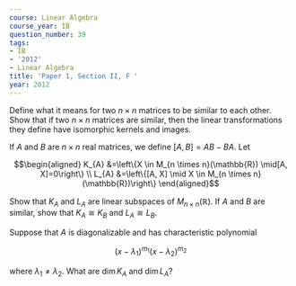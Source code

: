 ```yaml
---
course: Linear Algebra
course_year: IB
question_number: 39
tags:
- IB
- '2012'
- Linear Algebra
title: 'Paper 1, Section II, F '
year: 2012
---
```




Define what it means for two $n \times n$ matrices to be similar to each other. Show that if two $n \times n$ matrices are similar, then the linear transformations they define have isomorphic kernels and images.

If $A$ and $B$ are $n \times n$ real matrices, we define $[A, B]=A B-B A$. Let

$$\begin{aligned}
K_{A} &=\left\{X \in M_{n \times n}(\mathbb{R}) \mid[A, X]=0\right\} \\
L_{A} &=\left\{[A, X] \mid X \in M_{n \times n}(\mathbb{R})\right\}
\end{aligned}$$

Show that $K_{A}$ and $L_{A}$ are linear subspaces of $M_{n \times n}(\mathbb{R})$. If $A$ and $B$ are similar, show that $K_{A} \cong K_{B}$ and $L_{A} \cong L_{B}$.

Suppose that $A$ is diagonalizable and has characteristic polynomial

$$\left(x-\lambda_{1}\right)^{m_{1}}\left(x-\lambda_{2}\right)^{m_{2}}$$

where $\lambda_{1} \neq \lambda_{2}$. What are $\operatorname{dim} K_{A}$ and $\operatorname{dim} L_{A} ?$